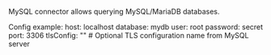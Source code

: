 MySQL connector allows querying MySQL/MariaDB databases.

Config example:
    host: localhost
    database: mydb
    user: root
    password: secret
    port: 3306
    tlsConfig: ""       # Optional TLS configuration name from MySQL server 